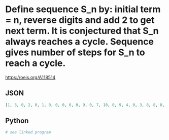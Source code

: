 # Define sequence S\_n by: initial term \= n, reverse digits and add 2 to get next term\. It is conjectured that S\_n always reaches a cycle\. Sequence gives number of steps for S\_n to reach a cycle\.
https://oeis.org/A118514
## JSON
```JSON
[1, 3, 0, 2, 0, 1, 0, 0, 0, 0, 0, 9, 0, 7, 10, 0, 9, 4, 0, 3, 8, 8, 8, 7, 15, 5, 5, 3, 12, 1, 11, 16, 0, 7, 0, 5, 8, 0, 7, 2, 0, 6, 6, 6, 6, 5, 13, 3, 3, 1, 10, 6, 9, 14, 0, 5, 0, 3, 6, 0, 5, 4, 0, 4, 4, 4, 4, 3, 11, 1, 1, 13, 8, 4, 7, 12, 0, 3, 0, 1, 4, 2, 3, 2, 0, 2, 2, 2, 2, 1, 9, 12, 0]
```
## Python
```Python
# see linked program
```
